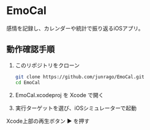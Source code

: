 # EmoCal

感情を記録し、カレンダーや統計で振り返るiOSアプリ。

## 動作確認手順

1. このリポジトリをクローン
   ```bash
   git clone https://github.com/junrago/EmoCal.git
   cd EmoCal
2. EmoCal.xcodeproj を Xcode で開く

3. 実行ターゲットを選び、iOSシミュレーターで起動

Xcode上部の再生ボタン ▶ を押す
